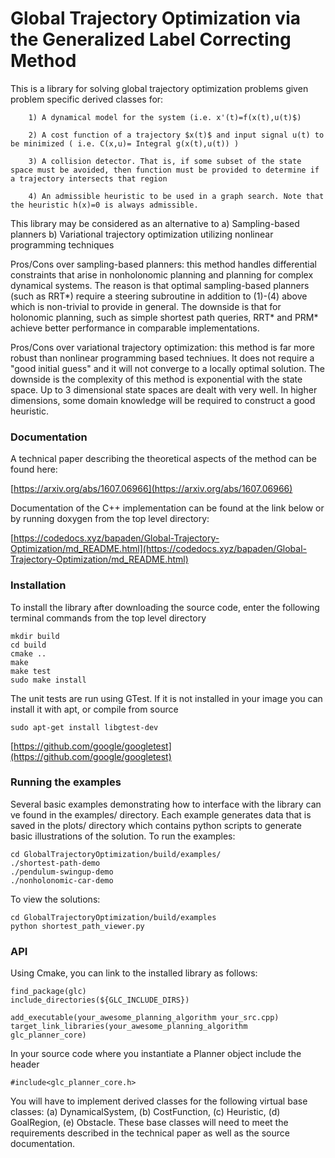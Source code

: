 # Global Trajectory Optimization via the Generalized Label Correcting Method


This is a library for solving global trajectory optimization problems given problem specific derived classes for:

        1) A dynamical model for the system (i.e. x'(t)=f(x(t),u(t)$) 

        2) A cost function of a trajectory $x(t)$ and input signal u(t) to be minimized ( i.e. C(x,u)= Integral g(x(t),u(t)) )

        3) A collision detector. That is, if some subset of the state space must be avoided, then function must be provided to determine if a trajectory intersects that region

        4) An admissible heuristic to be used in a graph search. Note that the heuristic h(x)=0 is always admissible.

This library may be considered as an alternative to 
a) Sampling-based planners
b) Variational trajectory optimization utilizing nonlinear programming techniques

Pros/Cons over sampling-based planners: this method handles differential constraints that arise in nonholonomic planning and planning for complex dynamical systems. The reason is that optimal sampling-based planners (such as RRT*) require a steering subroutine in addition to (1)-(4) above which is non-trivial to provide in general. The downside is that for holonomic planning, such as simple shortest path queries, RRT* and PRM* achieve better performance in comparable implementations.

Pros/Cons over variational trajectory optimization: this method is far more robust than nonlinear programming based techniues. It does not require a "good initial guess" and it will not converge to a locally optimal solution. The downside is the complexity of this method is exponential with the state space. Up to 3 dimensional state spaces are dealt with very well. In higher dimensions, some domain knowledge will be required to construct a good heuristic.

### Documentation

A technical paper describing the theoretical aspects of the method can be found here:

[https://arxiv.org/abs/1607.06966](https://arxiv.org/abs/1607.06966)

Documentation of the C++ implementation can be found at the link below or by running doxygen from the top level directory:

[https://codedocs.xyz/bapaden/Global-Trajectory-Optimization/md_README.html](https://codedocs.xyz/bapaden/Global-Trajectory-Optimization/md_README.html)

### Installation

To install the library after downloading the source code, enter the following terminal commands from the top level directory

```
mkdir build
cd build
cmake ..
make
make test 
sudo make install
```

The unit tests are run using GTest. If it is not installed in your image you can install it with apt, or compile from source

```
sudo apt-get install libgtest-dev
```

[https://github.com/google/googletest](https://github.com/google/googletest)

### Running the examples

Several basic examples demonstrating how to interface with the library can ve found in the examples/ directory. Each example generates data that is saved in the plots/ directory which contains python scripts to generate basic illustrations of the solution. To run the examples:

```
cd GlobalTrajectoryOptimization/build/examples/
./shortest-path-demo
./pendulum-swingup-demo
./nonholonomic-car-demo
```

To view the solutions:

```
cd GlobalTrajectoryOptimization/build/examples
python shortest_path_viewer.py
```


### API 

Using Cmake, you can link to the installed library as follows:

```
find_package(glc)
include_directories(${GLC_INCLUDE_DIRS})

add_executable(your_awesome_planning_algorithm your_src.cpp)
target_link_libraries(your_awesome_planning_algorithm glc_planner_core)
```

In your source code where you instantiate a Planner object include the header
```
#include<glc_planner_core.h>
```

You will have to implement derived classes for the following virtual base classes: (a) DynamicalSystem, (b) CostFunction, (c) Heuristic, (d) GoalRegion, (e) Obstacle. These base classes will need to meet the requirements described in the technical paper as well as the source documentation.
